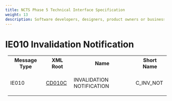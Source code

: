 ```yaml
---
title: NCTS Phase 5 Technical Interface Specification
weight: 13
description: Software developers, designers, product owners or business analysts. Integrate your software with the ERMIS service
---
```

# IE010 Invalidation Notification
<table cellspacing="0" style="border-collapse:collapse;margin-left:6pt">
 <tr>
  <th>
   Message Type
  </th>
  <th>
   XML Root
  </th>
  <th>
   Name
  </th>
  <th>
   Short Name
  </th>
 </tr>
 <tr style="height:14pt">
  <td style="">
   <p class="s3" style="">
    IE010
   </p>
  </td>
  <td style="">
   <a href="https://github.com/hmrc/transit-movements-validator/blob/main/conf/xsd/cd010c.xsd">
    CD010C
   </a>
  </td>
  <td style="">
   <p class="s3" style="">
    INVALIDATION NOTIFICATION
   </p>
  </td>
  <td style="">
   C_INV_NOT
  </td>
 </tr>
</table>